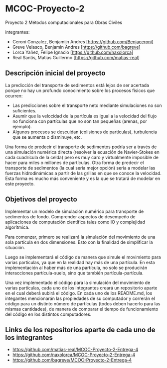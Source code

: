 # MCOC-Proyecto-2
Proyecto 2 Métodos computacionales para Obras Civiles

integrantes:
- Ceroni Gonzalez, Benjamijn Andres [https://github.com/Benjaceroni]
- Greve Velasco, Benjamin Andres [https://github.com/bagreve]
- Lorca Yañez, Felipe Ignacio [https://github.com/naxolorca]
- Real Santis, Matias Guillermo [https://github.com/matias-real]

## Descripción inicial del proyecto
La predicción del transporte de sedimentos está lejos de ser acertada porque no hay un profundo conocimiento sobre los procesos físicos que ocurren:
- Las predicciones sobre el transporte neto mediante simulaciones no son suficientes.
- Asumir que la velocidad de la partícula es igual a la velocidad del flujo no funciona con partículas que no son tan pequeñas (arenas, por ejemplo).
- Algunos procesos se descuidan (colisiones de partículas), turbulencia que se aumenta o disminuye, etc.

Una forma de predecir el transporte de sedimentos podría ser a través de una simulación numérica directa (resolver la ecuación de Navier-Stokes en cada cuadrícula de la celda) pero es muy caro y virtualmente imposible de hacer para miles o millones de partículas. Otra forma de predecir el transporte de sedimentos (la cual sería mejor opción) sería a modelar las fuerzas hidrodinámicas a partir de las grillas en que se conoce la velocidad. Esta forma es mucho más conveniente y es la que se tratará de modelar en este proyecto.

## Objetivos del proyecto
Implementar un modelo de simulación numérico para transporte de sedimentos de fondo. Comprender aspectos de desempeño de aplicaciones de computación científica tales como IO y complejidad algorítmica.

Para comenzar, primero se realizará la simulación del movimiento de una sola partícula en dos dimensiones. Esto con la finalidad de simplificar la situación.

Luego se implementará el código de manera que simule el movimiento para varias partículas, ya que en la realidad hay más de una partícula. En esta implementación al haber más de una partícula, no solo se producirán interacciones partícula-suelo, sino que también partícula-partícula. 

Una vez implementado el código para la simulación del movimiento de varias partículas, cada uno de los integrantes creará un repositorio aparte en el cual deberá subirá el código. En cada uno de los README.md, los integantes mencionarán las propiedades de su computador y correrán el código para un distinto número de partículas (todos deben hacerlo para las mismas cantidades), de manera de comparar el tiempo de funcionamiento del código en los distintos computadores.

## Links de los repositorios aparte de cada uno de los integrantes
- https://github.com/matias-real/MCOC-Proyecto-2-Entrega-4
- https://github.com/naxolorca/MCOC-Proyecto-2-Entrega-4
- https://github.com/bagreve/MCOC-Proyecto-2-Entrega-4

